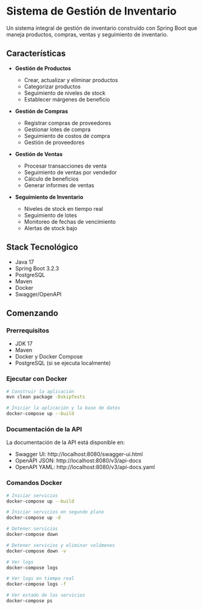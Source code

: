 # Sistema de Gestión de Inventario

Un sistema integral de gestión de inventario construido con Spring Boot que maneja productos, compras, ventas y seguimiento de inventario.

## Características

- **Gestión de Productos**
  - Crear, actualizar y eliminar productos
  - Categorizar productos
  - Seguimiento de niveles de stock
  - Establecer márgenes de beneficio

- **Gestión de Compras**
  - Registrar compras de proveedores
  - Gestionar lotes de compra
  - Seguimiento de costos de compra
  - Gestión de proveedores

- **Gestión de Ventas**
  - Procesar transacciones de venta
  - Seguimiento de ventas por vendedor
  - Cálculo de beneficios
  - Generar informes de ventas

- **Seguimiento de Inventario**
  - Niveles de stock en tiempo real
  - Seguimiento de lotes
  - Monitoreo de fechas de vencimiento
  - Alertas de stock bajo

## Stack Tecnológico

- Java 17
- Spring Boot 3.2.3
- PostgreSQL
- Maven
- Docker
- Swagger/OpenAPI

## Comenzando

### Prerrequisitos

- JDK 17
- Maven
- Docker y Docker Compose
- PostgreSQL (si se ejecuta localmente)

### Ejecutar con Docker

```bash
# Construir la aplicación
mvn clean package -DskipTests

# Iniciar la aplicación y la base de datos
docker-compose up --build
```

### Documentación de la API

La documentación de la API está disponible en:
- Swagger UI: http://localhost:8080/swagger-ui.html
- OpenAPI JSON: http://localhost:8080/v3/api-docs
- OpenAPI YAML: http://localhost:8080/v3/api-docs.yaml

### Comandos Docker

```bash
# Iniciar servicios
docker-compose up --build

# Iniciar servicios en segundo plano
docker-compose up -d

# Detener servicios
docker-compose down

# Detener servicios y eliminar volúmenes
docker-compose down -v

# Ver logs
docker-compose logs

# Ver logs en tiempo real
docker-compose logs -f

# Ver estado de los servicios
docker-compose ps
```
